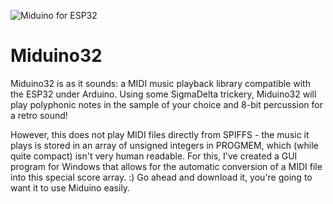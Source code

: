 ![Miduino for ESP32](https://i.imgur.com/xtJz2LX.jpg)

# Miduino32

Miduino32 is as it sounds: a MIDI music playback library compatible with the ESP32 under Arduino. Using some SigmaDelta trickery, Miduino32 will play polyphonic notes in the sample of your choice and 8-bit percussion for a retro sound!

However, this does not play MIDI files directly from SPIFFS - the music it plays is stored in an array of unsigned integers in PROGMEM, which (while quite compact) isn't very human readable. For this, I've created a GUI program for Windows that allows for the automatic conversion of a MIDI file into this special score array. :) Go ahead and download it, you're going to want it to use Miduino easily.
